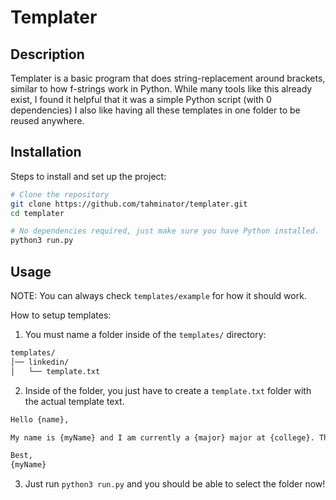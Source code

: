 # Templater

## Description

Templater is a basic program that does string-replacement around brackets,
similar to how f-strings work in Python. While many tools like this already exist,
I found it helpful that it was a simple Python script (with 0 dependencies)
I also like having all these templates in one folder to be reused anywhere.

## Installation

Steps to install and set up the project:

```sh
# Clone the repository
git clone https://github.com/tahminator/templater.git
cd templater

# No dependencies required, just make sure you have Python installed.
python3 run.py
```

## Usage

NOTE: You can always check `templates/example` for how it should work.

How to setup templates:

1. You must name a folder inside of the `templates/` directory:

  ```txt
  templates/
  │── linkedin/
  │   └── template.txt
  ```

2. Inside of the folder, you just have to create a `template.txt` folder with the actual template text.

  ```txt
  Hello {name},

  My name is {myName} and I am currently a {major} major at {college}. Thank you!

  Best,
  {myName}
  ```

3. Just run `python3 run.py` and you should be able to select the folder now!

